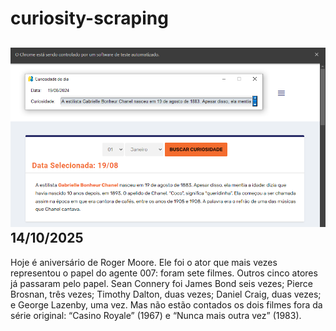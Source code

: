 # curiosity-scraping
![Budget](./execucao.png)
14/10/2025
-
Hoje é aniversário de Roger Moore. Ele foi o ator que mais vezes representou o papel do agente 007: foram sete filmes. Outros cinco atores já passaram pelo papel. Sean Connery foi James Bond seis vezes; Pierce Brosnan, três vezes; Timothy Dalton, duas vezes; Daniel Craig, duas vezes; e George Lazenby, uma vez. Mas não estão contados os dois filmes fora da série original: “Casino Royale” (1967) e “Nunca mais outra vez” (1983).
